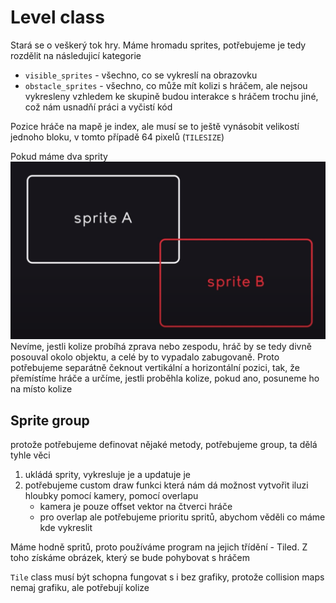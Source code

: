 # Level class
Stará se o veškerý tok hry. Máme hromadu sprites, potřebujeme je tedy rozdělit na následujicí kategorie
* `visible_sprites` - všechno, co se vykreslí na obrazovku
* `obstacle_sprites` - všechno, co může mít kolizi s hráčem, ale nejsou vykresleny
vzhledem ke skupině budou interakce s hráčem trochu jiné, což nám usnadňí práci a vyčistí kód

Pozice hráče na mapě je index, ale musí se to ještě vynásobit velikostí jednoho bloku, v tomto případě 64 pixelů (`TILESIZE`)

Pokud máme dva sprity
![Alt text](image.png)
Nevíme, jestli kolize probíhá zprava nebo zespodu, hráč by se tedy divně posouval okolo objektu, a celé by to vypadalo zabugovaně. Proto potřebujeme separátně čeknout vertikální a horizontální pozici, tak, že přemístíme hráče a určíme, jestli proběhla kolize, pokud ano, posuneme ho na místo kolize

## Sprite group
protože potřebujeme definovat nějaké metody, potřebujeme group, ta dělá tyhle věci
1. ukládá sprity, vykresluje je a updatuje je
2. potřebujeme custom draw funkci která nám dá možnost vytvořit iluzi hloubky pomocí kamery, pomocí overlapu
    * kamera je pouze offset vektor na čtverci hráče
    * pro overlap ale potřebujeme prioritu spritů, abychom věděli co máme kde vykreslit

Máme hodně spritů, proto používáme program na jejich třídění - Tiled. Z toho získáme obrázek, který se bude pohybovat s hráčem

`Tile` class musí být schopna fungovat s i bez grafiky, protože collision maps nemaj grafiku, ale potřebují kolize
